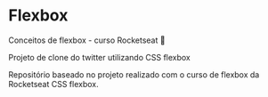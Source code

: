 # Flexbox

Conceitos de flexbox -  curso Rocketseat 🚀

Projeto de clone do twitter utilizando CSS flexbox


Repositório baseado no projeto realizado com o curso de flexbox da Rocketseat CSS flexbox.


